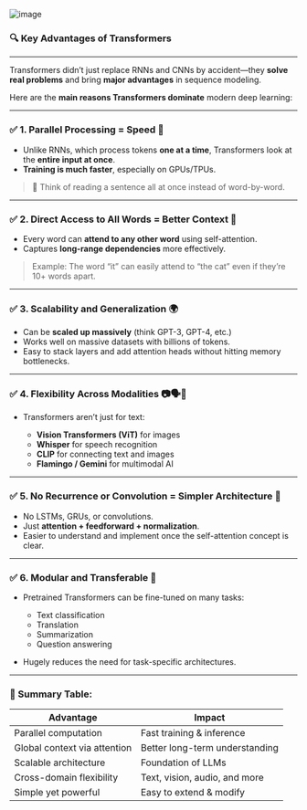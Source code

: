 ![image](https://github.com/user-attachments/assets/edc38c6c-79a2-49b8-96a9-25116e47d848)

### 🔍 **Key Advantages of Transformers**

---

Transformers didn’t just replace RNNs and CNNs by accident—they **solve real problems** and bring **major advantages** in sequence modeling.

Here are the **main reasons Transformers dominate** modern deep learning:

---

### ✅ **1. Parallel Processing = Speed 🚀**

* Unlike RNNs, which process tokens **one at a time**, Transformers look at the **entire input at once**.
* **Training is much faster**, especially on GPUs/TPUs.

> 🧠 Think of reading a sentence all at once instead of word-by-word.

---

### ✅ **2. Direct Access to All Words = Better Context 🧠**

* Every word can **attend to any other word** using self-attention.
* Captures **long-range dependencies** more effectively.

> Example: The word “it” can easily attend to “the cat” even if they’re 10+ words apart.

---

### ✅ **3. Scalability and Generalization 🌍**

* Can be **scaled up massively** (think GPT-3, GPT-4, etc.)
* Works well on massive datasets with billions of tokens.
* Easy to stack layers and add attention heads without hitting memory bottlenecks.

---

### ✅ **4. Flexibility Across Modalities 📷🗣️📝**

* Transformers aren’t just for text:

  * **Vision Transformers (ViT)** for images
  * **Whisper** for speech recognition
  * **CLIP** for connecting text and images
  * **Flamingo / Gemini** for multimodal AI

---

### ✅ **5. No Recurrence or Convolution = Simpler Architecture 🧱**

* No LSTMs, GRUs, or convolutions.
* Just **attention + feedforward + normalization**.
* Easier to understand and implement once the self-attention concept is clear.

---

### ✅ **6. Modular and Transferable 🧩**

* Pretrained Transformers can be fine-tuned on many tasks:

  * Text classification
  * Translation
  * Summarization
  * Question answering
* Hugely reduces the need for task-specific architectures.

---

### 🧠 Summary Table:

| Advantage                    | Impact                         |
| ---------------------------- | ------------------------------ |
| Parallel computation         | Fast training & inference      |
| Global context via attention | Better long-term understanding |
| Scalable architecture        | Foundation of LLMs             |
| Cross-domain flexibility     | Text, vision, audio, and more  |
| Simple yet powerful          | Easy to extend & modify        |
